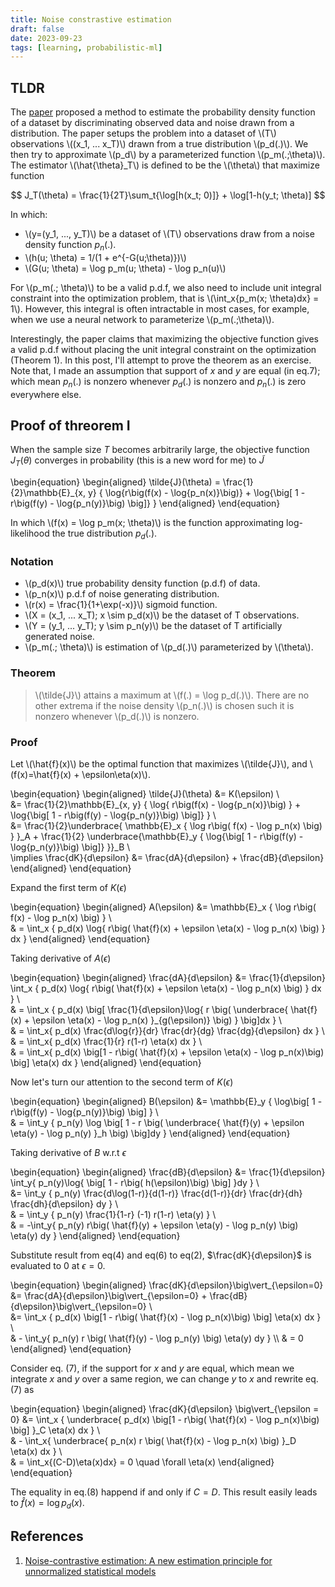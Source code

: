 ```yaml
---
title: Noise constrastive estimation
draft: false 
date: 2023-09-23
tags: [learning, probabilistic-ml]
---
```



## TLDR

The [paper](https://proceedings.mlr.press/v9/gutmann10a/gutmann10a.pdf) proposed a method to estimate the probability density function of a dataset by discriminating observed data and noise drawn from a distribution. The paper setups the problem into a dataset of \\(T\\) observations \\((x_1, ... x_T)\\) drawn from a true distribution \\(p_d(.)\\). We then try to approximate \\(p_d\\) by a parameterized function \\(p_m(.;\theta)\\). The estimator \\(\hat{\theta}_T\\) is defined to be the \\(\theta\\) that maximize function

$$
J_T(\theta) = \frac{1}{2T}\sum_t{\log[h(x_t; 0)]} + \log[1-h(y_t; \theta)]
$$


In which: 

- \\(y=(y_1, ..., y_T)\\) be a dataset of \\(T\\) observations draw from a noise density function $p_n(.)$. 
- \\(h(u; \theta) = 1/(1 + e^{-G(u;\theta)})\\)
- \\(G(u; \theta) = \log p_m(u; \theta) - \log p_n(u)\\)


For \\(p_m(.; \theta)\\) to be a valid p.d.f, we also need to include unit integral constraint into the optimization problem, that is \\(\int_x{p_m(x; \theta)dx} = 1\\). However, this integral is often intractable in most cases, for example, when we use a neural network to parameterize \\(p_m(.;\theta)\\).

Interestingly, the paper claims that maximizing the objective function gives a valid p.d.f without placing the unit integral constraint on the optimization (Theorem 1). In this post, I'll attempt to prove the theorem as an exercise. Note that, I made an assumption that support of $x$ and $y$ are equal (in eq.7); which mean $p_n(.)$ is nonzero whenever $p_d(.)$ is nonzero and $p_n(.)$ is zero everywhere else.

## Proof of threorem I
When the sample size $T$ becomes arbitrarily large, the objective function $J_T(\theta)$ converges in probability (this is a new word for me) to $\tilde{J}$


\begin{equation}
\begin{aligned}
\tilde{J}(\theta) = \frac{1}{2}\mathbb{E}_{x, y} {
    \log{r\big(f(x) - \log{p_n(x)}\big)} 
    + \log{\big[
        1 - r\big(f(y) - \log{p_n(y)}\big)
    \big]}
}
\end{aligned}
\end{equation}

In which \\(f(x) = \log p_m(x; \theta)\\) is the function approximating log-likelihood the true distribution $p_d(.)$.

###  Notation

- \\(p_d(x)\\) true probability density function (p.d.f) of data.
- \\(p_n(x)\\) p.d.f of noise generating distribution.
- \\(r(x) = \frac{1}{1+\exp(-x)}\\) sigmoid function.
- \\(X = (x_1, ... x_T); x \sim p_d(x)\\) be the dataset of T observations.
- \\(Y = (y_1, ... y_T); y \sim p_n(y)\\) be the dataset of T artificially generated noise.
- \\(p_m(.; \theta)\\) is estimation of \\(p_d(.)\\) parameterized by \\(\theta\\).


### Theorem
> \\(\tilde{J}\\) attains a maximum at \\(f(.) = \log p_d(.)\\). There are no other extrema if the noise density \\(p_n(.)\\) is chosen such it is nonzero whenever \\(p_d(.)\\) is nonzero.


### Proof

Let \\(\hat{f}(x)\\) be the optimal function that maximizes \\(\tilde{J}\\), and \\(f(x)=\hat{f}(x) + \epsilon\eta(x)\\).

\begin{equation}
\begin{aligned}
    \tilde{J}(\theta) &= K(\epsilon) \\\
    &= \frac{1}{2}\mathbb{E}_{x, y} {
    \log{
        r\big(f(x) - \log{p_n(x)}\big)
    } + \log{\big[
        1 - r\big(f(y) - \log{p_n(y)}\big)
            \big]}
    } \\\
    &= \frac{1}{2}\underbrace{
        \mathbb{E}_x {
            \log r\big(
                    f(x) - \log p_n(x)
                    \big) 
        }
    }_A + 
    \frac{1}{2} \underbrace{\mathbb{E}_y {
        \log{\big[
            1 - r\big(f(y) - \log{p_n(y)}\big)
            \big]}
    }}_B \\\
    \implies \frac{dK}{d\epsilon} &= \frac{dA}{d\epsilon} + \frac{dB}{d\epsilon}
\end{aligned}
\end{equation}

Expand the first term of $K(\epsilon)$

\begin{equation}
\begin{aligned}
    A(\epsilon) &=  \mathbb{E}_x {
        \log r\big(
                f(x) - \log p_n(x)
                \big) 
    } \\\
    & = \int_x {
        p_d(x) \log{
            r\big(
                \hat{f}(x) + \epsilon \eta(x) - \log p_n(x)
            \big)
        } dx
    } 
\end{aligned}
\end{equation}

Taking derivative of $A(\epsilon)$

\begin{equation}
\begin{aligned}
    \frac{dA}{d\epsilon} &= \frac{1}{d\epsilon} \int_x {
        p_d(x) \log{
            r\big(
                \hat{f}(x) + \epsilon \eta(x) - \log p_n(x)
            \big)
        } dx
    } \\\
    & = \int_x {
        p_d(x) \big[ 
            \frac{1}{d\epsilon}\log{
                r \big(
                        \underbrace{
                            \hat{f}(x) + \epsilon \eta(x) - \log p_n(x)
                        }_{g(\epsilon)}
                \big)
            }
        \big]dx
    } \\\
    & = \int_x{
        p_d(x)
        \frac{d\log{r}}{dr}
        \frac{dr}{dg}
        \frac{dg}{d\epsilon}
        dx
    } \\\
    & = \int_x{
        p_d(x)
        \frac{1}{r}
        r(1-r)
        \eta(x)
        dx
    } \\\
    & = \int_x{
        p_d(x)
        \big[1 - r\big( \hat{f}(x) + \epsilon \eta(x) - \log p_n(x)\big) \big]
        \eta(x) dx
    }
\end{aligned}
\end{equation}

Now let's turn our attention to the second term of $K(\epsilon)$

\begin{equation}
\begin{aligned}
    B(\epsilon) &= \mathbb{E}_y {
        \log\big[
            1 - r\big(f(y) - \log{p_n(y)}\big)
        \big]
    } \\\
    & = \int_y {
        p_n(y)
        \log \big[
            1 - r \big(
                \underbrace{
                    \hat{f}(y) + \epsilon \eta(y) - \log p_n(y)
                }_h
            \big)
        \big]dy
    }
\end{aligned}
\end{equation}

Taking derivative of $B$ w.r.t $\epsilon$

\begin{equation}
    \begin{aligned}
        \frac{dB}{d\epsilon} &= \frac{1}{d\epsilon} \int_y{
            p_n(y)\log{
                \big[
                    1 - r\big( h(\epsilon)\big)
                \big]
            }dy
        } \\\
        &= \int_y {
            p_n(y)
            \frac{d\log(1-r)}{d(1-r)}
            \frac{d(1-r)}{dr}
            \frac{dr}{dh}
            \frac{dh}{d\epsilon}
            dy
        } \\\
        & = \int_y {
            p_n(y)
            \frac{1}{1-r}
            (-1)
            r(1-r)
            \eta(y)
        } \\\
        & = -\int_y{
            p_n(y) 
            r\big(
                    \hat{f}(y) + \epsilon \eta(y) - \log p_n(y)
            \big) 
            \eta(y) dy
        }
\end{aligned}
\end{equation}

Substitute result from eq(4) and eq(6) to eq(2), $\frac{dK}{d\epsilon}$ is evaluated to $0$ at $\epsilon = 0$.

\begin{equation}
\begin{aligned}
    \frac{dK}{d\epsilon}\big\vert_{\epsilon=0} 
        &= \frac{dA}{d\epsilon}\big\vert_{\epsilon=0}
        + \frac{dB}{d\epsilon}\big\vert_{\epsilon=0} \\\
        &= \int_x {
            p_d(x)
                \big[1 - r\big( \hat{f}(x) - \log p_n(x)\big) \big]
                \eta(x) dx 
        } \\\
        & - \int_y{
            p_n(y) 
            r \big(
                    \hat{f}(y) - \log p_n(y)
            \big) 
            \eta(y) dy 
        } \\\ 
        & = 0
\end{aligned}
\end{equation}

Consider eq. (7), if the support for $x$ and $y$ are equal, which mean we integrate $x$ and $y$ over a same region, we can change $y$ to $x$ and rewrite eq.(7) as

\begin{equation}
\begin{aligned}
    \frac{dK}{d\epsilon} \big\vert_{\epsilon = 0}
        &= \int_x {
            \underbrace{
                p_d(x)
                \big[1 - r\big( \hat{f}(x) - \log p_n(x)\big) \big]
            }_C
            \eta(x) dx 
        } \\\
        & - \int_x{
            \underbrace{
                p_n(x) 
                    r \big(
                        \hat{f}(x) - \log p_n(x)
                    \big) 
            }_D
            \eta(x) dx 
        } \\\
        & = \int_x{(C-D)\eta(x)dx} = 0 \quad \forall \eta(x)
\end{aligned}
\end{equation}

The equality in eq.(8) happend if and only if $C=D$. This result easily leads to $\hat{f}(x) = \log p_d(x)$.


## References
1. [Noise-contrastive estimation: A new estimation principle for unnormalized statistical models](https://proceedings.mlr.press/v9/gutmann10a/gutmann10a.pdf)

